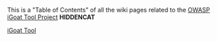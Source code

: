 This is a "Table of Contents" of all the wiki pages related to the
[OWASP iGoat Tool Project](OWASP_iGoat_Tool_Project "wikilink")
__HIDDENCAT__

[iGoat Tool](Category:Lab_Projects "wikilink")